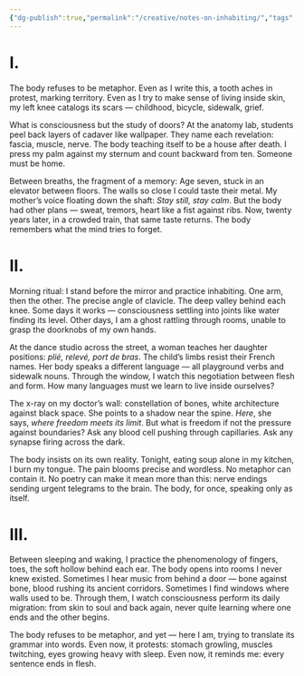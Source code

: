 ```yaml
---
{"dg-publish":true,"permalink":"/creative/notes-on-inhabiting/","tags":["body","humanity","identity","language","prose","self"],"noteIcon":"","created":"2024-11-15"}
---
```


# I.

The body refuses to be metaphor. Even as I write this, a tooth aches in protest, marking territory. Even as I try to make sense of living inside skin, my left knee catalogs its scars — childhood, bicycle, sidewalk, grief.

What is consciousness but the study of doors? At the anatomy lab, students peel back layers of cadaver like wallpaper. They name each revelation: fascia, muscle, nerve. The body teaching itself to be a house after death. I press my palm against my sternum and count backward from ten. Someone must be home.

Between breaths, the fragment of a memory: Age seven, stuck in an elevator between floors. The walls so close I could taste their metal. My mother’s voice floating down the shaft: _Stay still, stay calm_. But the body had other plans — sweat, tremors, heart like a fist against ribs. Now, twenty years later, in a crowded train, that same taste returns. The body remembers what the mind tries to forget.

# II.

Morning ritual: I stand before the mirror and practice inhabiting. One arm, then the other. The precise angle of clavicle. The deep valley behind each knee. Some days it works — consciousness settling into joints like water finding its level. Other days, I am a ghost rattling through rooms, unable to grasp the doorknobs of my own hands.

At the dance studio across the street, a woman teaches her daughter positions: _plié, relevé, port de bras_. The child’s limbs resist their French names. Her body speaks a different language — all playground verbs and sidewalk nouns. Through the window, I watch this negotiation between flesh and form. How many languages must we learn to live inside ourselves?

The x-ray on my doctor’s wall: constellation of bones, white architecture against black space. She points to a shadow near the spine. _Here_, she says, _where freedom meets its limit_. But what is freedom if not the pressure against boundaries? Ask any blood cell pushing through capillaries. Ask any synapse firing across the dark.

The body insists on its own reality. Tonight, eating soup alone in my kitchen, I burn my tongue. The pain blooms precise and wordless. No metaphor can contain it. No poetry can make it mean more than this: nerve endings sending urgent telegrams to the brain. The body, for once, speaking only as itself.

# III.

Between sleeping and waking, I practice the phenomenology of fingers, toes, the soft hollow behind each ear. The body opens into rooms I never knew existed. Sometimes I hear music from behind a door — bone against bone, blood rushing its ancient corridors. Sometimes I find windows where walls used to be. Through them, I watch consciousness perform its daily migration: from skin to soul and back again, never quite learning where one ends and the other begins.

The body refuses to be metaphor, and yet — here I am, trying to translate its grammar into words. Even now, it protests: stomach growling, muscles twitching, eyes growing heavy with sleep. Even now, it reminds me: every sentence ends in flesh.